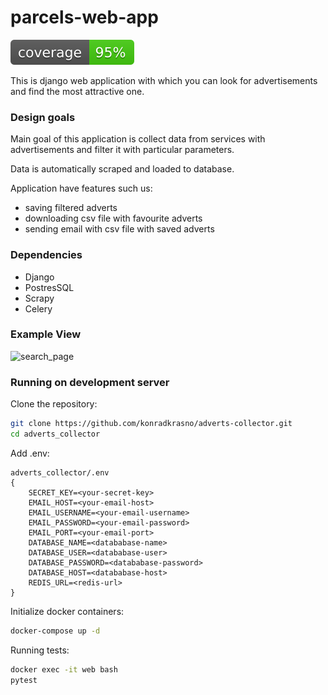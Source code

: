 # parcels-web-app
![Alt text](./coverage.svg)

This is django web application with which you can look for advertisements and find the most attractive one.

### Design goals

Main goal of this application is collect data from services with advertisements and filter it with particular parameters.

Data is automatically scraped and loaded to database.

Application have features such us:
* saving filtered adverts
* downloading csv file with favourite adverts
* sending email with csv file with saved adverts

### Dependencies
* Django
* PostresSQL
* Scrapy
* Celery

### Example View
![search_page](https://user-images.githubusercontent.com/55924004/109402899-e8d11980-7959-11eb-9831-4c718b4dc63a.png)


### Running on development server

Clone the repository:
```bash
git clone https://github.com/konradkrasno/adverts-collector.git
cd adverts_collector
```
Add .env:
```
adverts_collector/.env
{
    SECRET_KEY=<your-secret-key>
    EMAIL_HOST=<your-email-host>
    EMAIL_USERNAME=<your-email-username>
    EMAIL_PASSWORD=<your-email-password>
    EMAIL_PORT=<your-email-port>
    DATABASE_NAME=<datababase-name>
    DATABASE_USER=<datababase-user>
    DATABASE_PASSWORD=<datababase-password>
    DATABASE_HOST=<datababase-host>
    REDIS_URL=<redis-url>
}
```

Initialize docker containers:
```bash
docker-compose up -d
```

Running tests:

```bash
docker exec -it web bash
pytest
```

